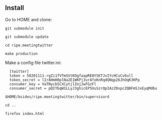 Install
-------

Go to HOME and clone:

`git submodule init`

`git submodule update`

`cd ripe.meetingtwitter` 

`make production` 

Make a config file twitter.ini:

```
  [twitter]
  token = 58201111-rgZi1fVTmSVtKOgfaapRE0YSKTJvIYcHCuCv6ull
  token_secret = lIrAHmH0plNa2E1WKPj3urAfoKnRqdQNqp26JhOqK3KPp
  consumer_key = VaTNycbSCXCytjlZojJwFGzFl
  consumer_secret = pQIYbqW1LLyJ3ghicEP5UuSzrQpIAzZ0xpcZQBFmSJxEyqMd6u
```


`$HOME/bsides/ripe.meetingtwitter/bin/supervisord`

`cd ..`

`firefox index.html`
